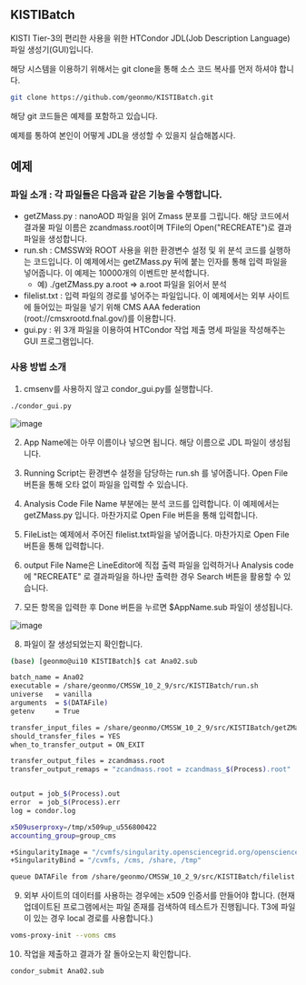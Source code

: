 ## KISTIBatch
KISTI Tier-3의 편리한 사용을 위한 HTCondor JDL(Job Description Language) 파일 생성기(GUI)입니다.

해당 시스템을 이용하기 위해서는 git clone을 통해 소스 코드 복사를 먼저 하셔야 합니다.

```bash
git clone https://github.com/geonmo/KISTIBatch.git
```

해당 git 코드들은 예제를 포함하고 있습니다.

예제를 통하여 본인이 어떻게 JDL을 생성할 수 있을지 실습해봅시다.

## 예제
### 파일 소개 : 각 파일들은 다음과 같은 기능을 수행합니다.
- getZMass.py : nanoAOD 파일을 읽어 Zmass 분포를 그립니다. 해당 코드에서 결과물 파일 이름은 zcandmass.root이며 TFile의 Open("RECREATE")로 결과파일을 생성합니다.
- run.sh : CMSSW와 ROOT 사용을 위한 환경변수 설정 및 위 분석 코드를 실행하는 코드입니다. 이 예제에서는 getZMass.py 뒤에 붙는 인자를 통해 입력 파일을 넣어줍니다. 이 예제는 10000개의 이벤트만 분석합니다. 
   - 예) ./getZMass.py a.root => a.root 파일을 읽어서 분석
- filelist.txt : 입력 파일의 경로를 넣어주는 파일입니다. 이 예제에서는 외부 사이트에 들어있는 파일을 넣기 위해 CMS AAA federation (root://cmsxrootd.fnal.gov/)를 이용합니다.
- gui.py : 위 3개 파일을 이용하여 HTCondor 작업 제출 명세 파일을 작성해주는 GUI 프로그램입니다.
### 사용 방법 소개
1. cmsenv를 사용하지 않고 condor_gui.py를 실행합니다. 
```bash
./condor_gui.py
```
![image](https://user-images.githubusercontent.com/4969463/53553725-a4032400-3b81-11e9-90d4-5e1943c29fce.png)

2. App Name에는 아무 이름이나 넣으면 됩니다. 해당 이름으로 JDL 파일이 생성됩니다.

3. Running Script는 환경변수 설정을 담당하는 run.sh 를 넣어줍니다. Open File 버튼을 통해 오타 없이 파일을 입력할 수 있습니다.

4. Analysis Code File Name 부분에는 분석 코드를 입력합니다. 이 예제에서는 getZMass.py 입니다. 마찬가지로 Open File 버튼을 통해 입력합니다.

5. FileList는 예제에서 주어진 filelist.txt파일을 넣어줍니다. 마찬가지로 Open File 버튼을 통해 입력합니다.

6. output File Name은 LineEditor에 직접 출력 파일을 입력하거나 Analysis code에 "RECREATE" 로 결과파일을 하나만 출력한 경우 Search 버튼을 활용할 수 있습니다.

7. 모든 항목을 입력한 후 Done 버튼을 누르면 $AppName.sub 파일이 생성됩니다.

![image](https://user-images.githubusercontent.com/4969463/53554548-5edff180-3b83-11e9-8e7b-a4d9e8c64873.png)

8. 파일이 잘 생성되었는지 확인합니다.
```bash
(base) [geonmo@ui10 KISTIBatch]$ cat Ana02.sub 

batch_name = Ana02
executable = /share/geonmo/CMSSW_10_2_9/src/KISTIBatch/run.sh
universe   = vanilla
arguments  = $(DATAFile)
getenv     = True

transfer_input_files = /share/geonmo/CMSSW_10_2_9/src/KISTIBatch/getZMass.py, /tmp/x509up_u556800422, LFNTool.py
should_transfer_files = YES
when_to_transfer_output = ON_EXIT

transfer_output_files = zcandmass.root
transfer_output_remaps = "zcandmass.root = zcandmass_$(Process).root"


output = job_$(Process).out
error  = job_$(Process).err
log = condor.log

x509userproxy=/tmp/x509up_u556800422
accounting_group=group_cms

+SingularityImage = "/cvmfs/singularity.opensciencegrid.org/opensciencegrid/osgvo-el6:latest"
+SingularityBind = "/cvmfs, /cms, /share, /tmp"

queue DATAFile from /share/geonmo/CMSSW_10_2_9/src/KISTIBatch/filelist.txt
```

9. 외부 사이트의 데이터를 사용하는 경우에는 x509 인증서를 만들어야 합니다.
(현재 업데이트된 프로그램에서는 파일 존재를 검색하여 테스트가 진행됩니다. T3에 파일이 있는 경우 local 경로를 사용합니다.)

```bash
voms-proxy-init --voms cms
```

10. 작업을 제출하고 결과가 잘 돌아오는지 확인합니다.
```bash
condor_submit Ana02.sub
```
